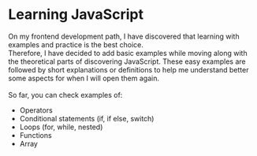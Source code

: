 # Learning JavaScript

On my frontend development path, I have discovered that learning with examples and practice is the best choice. <br>
Therefore, I have decided to add basic examples while moving along with the theoretical parts of discovering JavaScript. These easy examples are followed by short explanations or definitions to help me understand better some aspects for when I will open them again. <br><br>
So far, you can check examples of:
<ul>
  <li>Operators</li>
  <li>Conditional statements (if, if else, switch)</li>
  <li>Loops (for, while, nested)</li>
  <li>Functions</li>
  <li>Array</li>
  
